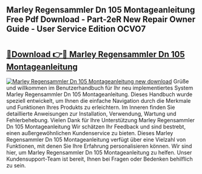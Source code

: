 ## Marley Regensammler Dn 105 Montageanleitung Free Pdf Download - Part-2eR New Repair Owner Guide - User Service Edition OCVO7

# <h2><a href="http://df6h1z.blite.top/?on=Marley+Regensammler+Dn+105+Montageanleitung">🔗Download 👉🔴 Marley Regensammler Dn 105 Montageanleitung</a></h2>

[![Marley Regensammler Dn 105 Montageanleitung new download](https://i.imgur.com/lujVjoI.png)](http://df6h1z.blite.top/?on=Marley+Regensammler+Dn+105+Montageanleitung)
Grüße und willkommen im Benutzerhandbuch für Ihr neu implementiertes System Marley Regensammler Dn 105 Montageanleitung. Dieses Handbuch wurde speziell entwickelt, um Ihnen die einfache Navigation durch die Merkmale und Funktionen Ihres Produkts zu erleichtern. Im Inneren finden Sie detaillierte Anweisungen zur Installation, Verwendung, Wartung und Fehlerbehebung. Vielen Dank für Ihre Unterstützung Marley Regensammler Dn 105 Montageanleitung Wir schätzen Ihr Feedback und sind bestrebt, einen außergewöhnlichen Kundenservice zu bieten. Dieses Marley Regensammler Dn 105 Montageanleitung verfügt über eine Vielzahl von Funktionen, mit denen Sie Ihre Erfahrung personalisieren können. Wir sind hier, um Marley Regensammler Dn 105 Montageanleitung zu helfen. Unser Kundensupport-Team ist bereit, Ihnen bei Fragen oder Bedenken behilflich zu sein.
